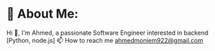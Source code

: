 # 💫 About Me:
Hi 👋, I'm Ahmed, a passionate Software Engineer interested in backend [Python, node.js] 
📫 How to reach me ahmedmoniem922@gmail.com<br>

